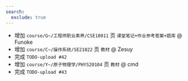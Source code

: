 ```yaml
---
search:
  exclude: true
---
```


- 增加 `course/G~/工程师职业素养/CSE10011` 页 `课堂笔记+作业参考答案+题库` @ Funoke
- 增加 `course/C~/操作系统/SE21022` 页 `教材` @ Zesuy
- 完成 `TODO-upload #42`
- 增加 `course/Y~/原子物理学/PHYS20104` 页 `教材` @ cmd
- 完成 `TODO-upload #43`
